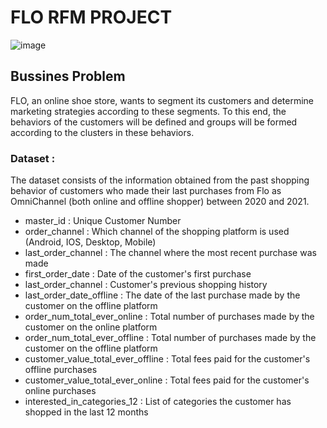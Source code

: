 # FLO RFM PROJECT
 
 ![image](https://user-images.githubusercontent.com/105670331/197407498-9c2ee540-3681-4ab7-8a2f-3df07fdd74c8.png)

## Bussines Problem

FLO, an online shoe store, wants to segment its customers and determine marketing strategies according to these segments. To this end, the behaviors of the customers will be defined and groups will be formed according to the clusters in these behaviors.

### Dataset : 

The dataset consists of the information obtained from the past shopping behavior of customers who made their last purchases from Flo as OmniChannel (both online and offline shopper) between 2020 and 2021.

* master_id : Unique Customer Number
* order_channel : Which channel of the shopping platform is used (Android, IOS, Desktop, Mobile)
* last_order_channel : The channel where the most recent purchase was made
* first_order_date : Date of the customer's first purchase
* last_order_channel : Customer's previous shopping history
* last_order_date_offline : The date of the last purchase made by the customer on the offline platform
* order_num_total_ever_online : Total number of purchases made by the customer on the online platform
* order_num_total_ever_offline : Total number of purchases made by the customer on the offline platform
* customer_value_total_ever_offline : Total fees paid for the customer's offline purchases
* customer_value_total_ever_online : Total fees paid for the customer's online purchases
* interested_in_categories_12 : List of categories the customer has shopped in the last 12 months
